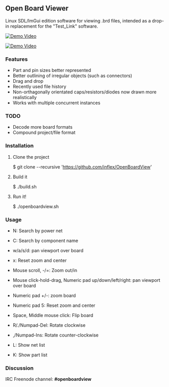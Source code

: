 ## Open Board Viewer

Linux SDL/ImGui edition software for viewing .brd files, intended as a drop-in
replacement for the "Test_Link" software.


[![Demo Video](https://github.com/inflex/OpenBoardView/blob/inflex-ui-features/asset/screenshot.png)](https://www.youtube.com/watch?v=rObeatsf660)


[![Demo Video](https://github.com/inflex/OpenBoardView/blob/inflex-ui-features/asset/screenshot-halo.png)](https://www.youtube.com/watch?v=rObeatsf660)


### Features

- Part and pin sizes better represented
- Better outlining of irregular objects (such as connectors)
- Drag and drop
- Recently used file history
- Non-orthagonally orientated caps/resistors/diodes now drawn more realistically
- Works with multiple concurrent instances


### TODO

- Decode more board formats
- Compound project/file format


### Installation

1. Clone the project

    $ git clone --recursive 'https://github.com/inflex/OpenBoardView'

2. Build it

    $ ./build.sh

3. Run it!

	$ ./openboardview.sh


### Usage

- N: Search by power net
- C: Search by component name

- w/a/s/d: pan viewport over board
- x: Reset zoom and center
- Mouse scroll, -/=: Zoom out/in
- Mouse click-hold-drag, Numeric pad up/down/left/right: pan viewport over board
- Numeric pad +/-: zoom board
- Numeric pad 5: Reset zoom and center
- Space, Middle mouse click: Flip board
- R/./Numpad-Del: Rotate clockwise
- ,/Numpad-Ins: Rotate counter-clockwise
- L: Show net list
- K: Show part list


### Discussion

IRC Freenode channel: **#openboardview**
